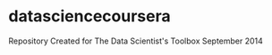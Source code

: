 datasciencecoursera
===================

Repository Created for The Data Scientist's Toolbox September 2014
